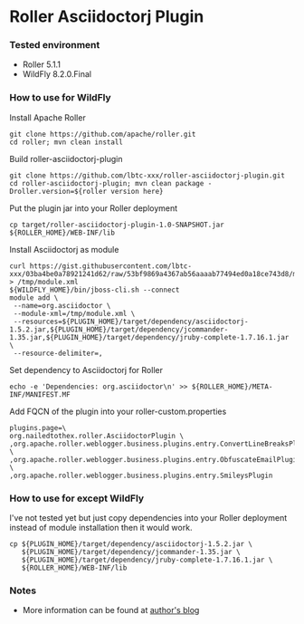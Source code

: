 Roller Asciidoctorj Plugin
===========================

### Tested environment

- Roller 5.1.1
- WildFly 8.2.0.Final

### How to use for WildFly

Install Apache Roller

    git clone https://github.com/apache/roller.git
    cd roller; mvn clean install

Build roller-asciidoctorj-plugin

    git clone https://github.com/lbtc-xxx/roller-asciidoctorj-plugin.git
    cd roller-asciidoctorj-plugin; mvn clean package -Droller.version=${roller version here}

Put the plugin jar into your Roller deployment

    cp target/roller-asciidoctorj-plugin-1.0-SNAPSHOT.jar ${ROLLER_HOME}/WEB-INF/lib

Install Asciidoctorj as module

    curl https://gist.githubusercontent.com/lbtc-xxx/03ba4be0a78921241d62/raw/53bf9869a4367ab56aaaab77494ed0a18ce743d8/module.xml > /tmp/module.xml
    ${WILDFLY_HOME}/bin/jboss-cli.sh --connect
    module add \
     --name=org.asciidoctor \
     --module-xml=/tmp/module.xml \
     --resources=${PLUGIN_HOME}/target/dependency/asciidoctorj-1.5.2.jar,${PLUGIN_HOME}/target/dependency/jcommander-1.35.jar,${PLUGIN_HOME}/target/dependency/jruby-complete-1.7.16.1.jar \
     --resource-delimiter=,

Set dependency to Asciidoctorj for Roller

    echo -e 'Dependencies: org.asciidoctor\n' >> ${ROLLER_HOME}/META-INF/MANIFEST.MF

Add FQCN of the plugin into your roller-custom.properties

    plugins.page=\
    org.nailedtothex.roller.AsciidoctorPlugin \
    ,org.apache.roller.weblogger.business.plugins.entry.ConvertLineBreaksPlugin \
    ,org.apache.roller.weblogger.business.plugins.entry.ObfuscateEmailPlugin \
    ,org.apache.roller.weblogger.business.plugins.entry.SmileysPlugin

### How to use for except WildFly

I've not tested yet but just copy dependencies into your Roller deployment instead of module installation then it would work.

    cp ${PLUGIN_HOME}/target/dependency/asciidoctorj-1.5.2.jar \
       ${PLUGIN_HOME}/target/dependency/jcommander-1.35.jar \
       ${PLUGIN_HOME}/target/dependency/jruby-complete-1.7.16.1.jar \
       ${ROLLER_HOME}/WEB-INF/lib

### Notes

- More information can be found at [author's blog](http://www.nailedtothex.org/roller/)